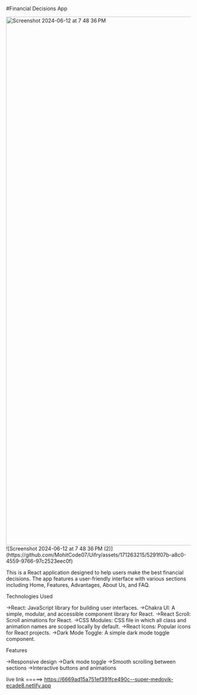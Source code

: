 #Financial Decisions App

<img width="1440" alt="Screenshot 2024-06-12 at 7 48 36 PM" src="https://github.com/MohitCode07/Uifry/assets/171263215/a2431981-3b67-4f0e-9155-d8aa609fbec9">
![Screenshot 2024-06-12 at 7 48 36 PM (2)](https://github.com/MohitCode07/Uifry/assets/171263215/5291f07b-a8c0-4559-9766-97c2523eec0f)


This is a React application designed to help users make the best financial decisions. The app features a user-friendly interface with various sections including Home, Features, Advantages, About Us, and FAQ.

Technologies Used

->React: JavaScript library for building user interfaces.
->Chakra UI: A simple, modular, and accessible component library for React.
->React Scroll: Scroll animations for React.
->CSS Modules: CSS file in which all class and animation names are scoped locally by default.
->React Icons: Popular icons for React projects.
->Dark Mode Toggle: A simple dark mode toggle component.

Features

->Responsive design
->Dark mode toggle
->Smooth scrolling between sections
->Interactive buttons and animations

live link =====> https://6669ad15a751ef391fce490c--super-medovik-ecade8.netlify.app
